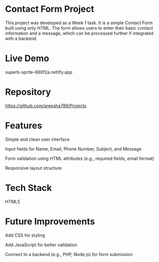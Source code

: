 # Contact Form Project

This project was developed as a Week 1 task. It is a simple Contact Form built using only HTML. The form allows users to enter their basic contact information and a message, which can be processed further if integrated with a backend.

# Live Demo

superb-sprite-660f2a.netlify.app

# Repository

https://github.com/areesha789/Projects

# Features

Simple and clean user interface

Input fields for Name, Email, Phone Number, Subject, and Message

Form validation using HTML attributes (e.g., required fields, email format)

Responsive layout structure

# Tech Stack

HTML5

# Future Improvements

Add CSS for styling

Add JavaScript for better validation

Connect to a backend (e.g., PHP, Node.js) for form submission
